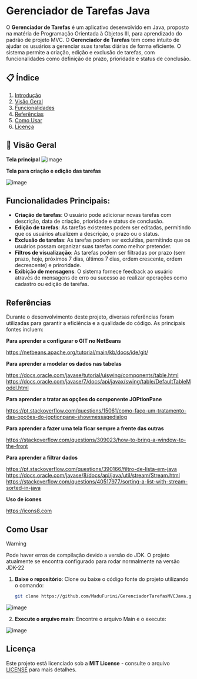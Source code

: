# Gerenciador de Tarefas Java

O **Gerenciador de Tarefas** é um aplicativo desenvolvido em Java, proposto na matéria de Programação Orientada à Objetos III, para aprendizado do padrão de projeto MVC.
O **Gerenciador de Tarefas** tem como intuito de ajudar os usuários a gerenciar suas tarefas diárias de forma eficiente. O sistema permite a criação, edição e exclusão de tarefas, com funcionalidades como definição de prazo, prioridade e status de conclusão.

## 📋 Índice
1. [Introdução](#introdução)
2. [Visão Geral](#visão-geral)
3. [Funcionalidades](#funcionalidades)
4. [Referências](#referências)
5. [Como Usar](#como-usar)
6. [Licença](#licença)


## 📝 Visão Geral

**Tela principal**
![image](https://github.com/user-attachments/assets/76ddf4b8-6368-4348-9688-afda6a85861f)

**Tela para criação e edição das tarefas**

![image](https://github.com/user-attachments/assets/5e501e5e-4ef1-42ba-b47d-43b22f7cc389)

## Funcionalidades Principais:
- **Criação de tarefas**: O usuário pode adicionar novas tarefas com descrição, data de criação, prioridade e status de conclusão.
- **Edição de tarefas**: As tarefas existentes podem ser editadas, permitindo que os usuários atualizem a descrição, o prazo ou o status.
- **Exclusão de tarefas**: As tarefas podem ser excluídas, permitindo que os usuários possam organizar suas tarefas como melhor pretender.
- **Filtros de visualização**: As tarefas podem ser filtradas por prazo (sem prazo, hoje, próximos 7 dias, últimos 7 dias, ordem crescente, ordem decrescente) e priroridade.
- **Exibição de mensagens**: O sistema fornece feedback ao usuário através de mensagens de erro ou sucesso ao realizar operações como cadastro ou edição de tarefas.

## Referências

Durante o desenvolvimento deste projeto, diversas referências foram utilizadas para garantir a eficiência e a qualidade do código. As principais fontes incluem:

**Para aprender a configurar o GIT no NetBeans**

https://netbeans.apache.org/tutorial/main/kb/docs/ide/git/

**Para aprender a modelar os dados nas tabelas**

https://docs.oracle.com/javase/tutorial/uiswing/components/table.html
https://docs.oracle.com/javase/7/docs/api/javax/swing/table/DefaultTableModel.html

**Para aprender a tratar as opções do componente JOPtionPane**

https://pt.stackoverflow.com/questions/15061/como-faço-um-tratamento-das-opções-do-joptionpane-showmessagedialog

**Para aprender a fazer uma tela ficar sempre a frente das outras**

https://stackoverflow.com/questions/309023/how-to-bring-a-window-to-the-front

**Para aprender a filtrar dados**

https://pt.stackoverflow.com/questions/390166/filtro-de-lista-em-java
https://docs.oracle.com/javase/8/docs/api/java/util/stream/Stream.html
https://stackoverflow.com/questions/40517977/sorting-a-list-with-stream-sorted-in-java

**Uso de ícones**

https://icons8.com


## Como Usar
> [!WARNING]  
> Pode haver erros de compilação devido a versão do JDK. O projeto atualmente se encontra configurado para rodar normalmente na versão JDK-22

1. **Baixe o repositório**: Clone ou baixe o código fonte do projeto utilizando o comando:
   ```bash
   git clone https://github.com/MaduFurini/GerenciadorTarefasMVCJava.git
![image](https://github.com/user-attachments/assets/f7aab8d1-2dbd-41b4-bb43-ac13e09ffa1d)

2. **Execute o arquivo main**: Encontre o arquivo Main e o execute:
   
![image](https://github.com/user-attachments/assets/519939b1-d793-4604-ac9f-d5d9682f7be3)


## Licença

Este projeto está licenciado sob a **MIT License** - consulte o arquivo [LICENSE](LICENSE) para mais detalhes.

